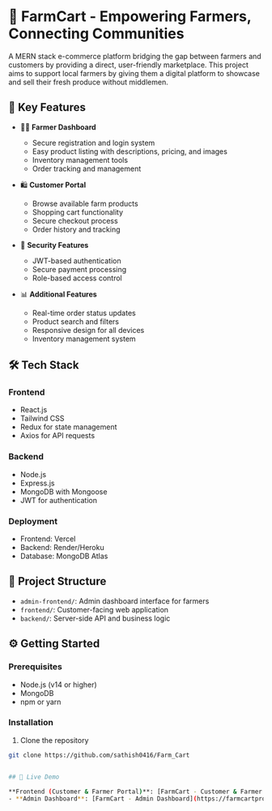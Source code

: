 # 🛒 FarmCart - Empowering Farmers, Connecting Communities

A MERN stack e-commerce platform bridging the gap between farmers and customers by providing a direct, user-friendly marketplace. This project aims to support local farmers by giving them a digital platform to showcase and sell their fresh produce without middlemen.

## 🌟 Key Features

- 👨‍🌾 **Farmer Dashboard**
  - Secure registration and login system
  - Easy product listing with descriptions, pricing, and images
  - Inventory management tools
  - Order tracking and management

- 🛍️ **Customer Portal**
  - Browse available farm products
  - Shopping cart functionality
  - Secure checkout process
  - Order history and tracking

- 🔐 **Security Features**
  - JWT-based authentication
  - Secure payment processing
  - Role-based access control

- 📊 **Additional Features**
  - Real-time order status updates
  - Product search and filters
  - Responsive design for all devices
  - Inventory management system

## 🛠️ Tech Stack

### Frontend
- React.js
- Tailwind CSS
- Redux for state management
- Axios for API requests

### Backend
- Node.js
- Express.js
- MongoDB with Mongoose
- JWT for authentication

### Deployment
- Frontend: Vercel
- Backend: Render/Heroku
- Database: MongoDB Atlas

## 🚀 Project Structure

- `admin-frontend/`: Admin dashboard interface for farmers
- `frontend/`: Customer-facing web application
- `backend/`: Server-side API and business logic

## ⚙️ Getting Started

### Prerequisites

- Node.js (v14 or higher)
- MongoDB
- npm or yarn

### Installation

1. Clone the repository
```bash
git clone https://github.com/sathish0416/Farm_Cart


## 🔗 Live Demo

**Frontend (Customer & Farmer Portal)**: [FarmCart - Customer & Farmer Portal](https://farmcartpro.netlify.app/)
- **Admin Dashboard**: [FarmCart - Admin Dashboard](https://farmcartproadmin.netlify.app/)
